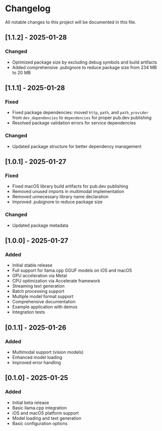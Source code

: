 # Changelog

All notable changes to this project will be documented in this file.

## [1.1.2] - 2025-01-28

### Changed
- Optimized package size by excluding debug symbols and build artifacts
- Added comprehensive .pubignore to reduce package size from 234 MB to 20 MB

## [1.1.1] - 2025-01-28

### Fixed
- Fixed package dependencies: moved `http`, `path`, and `path_provider` from `dev_dependencies` to `dependencies` for proper pub.dev publishing
- Resolved package validation errors for service dependencies

### Changed
- Updated package structure for better dependency management

## [1.0.1] - 2025-01-27

### Fixed
- Fixed macOS library build artifacts for pub.dev publishing
- Removed unused imports in multimodal implementation
- Removed unnecessary library name declaration
- Improved .pubignore to reduce package size

### Changed
- Updated package metadata

## [1.0.0] - 2025-01-27

### Added
- Initial stable release
- Full support for llama.cpp GGUF models on iOS and macOS
- GPU acceleration via Metal
- CPU optimization via Accelerate framework
- Streaming text generation
- Batch processing support
- Multiple model format support
- Comprehensive documentation
- Example application with demos
- Integration tests

## [0.1.1] - 2025-01-26

### Added
- Multimodal support (vision models)
- Enhanced model loading
- Improved error handling

## [0.1.0] - 2025-01-25

### Added
- Initial beta release
- Basic llama.cpp integration
- iOS and macOS platform support
- Model loading and text generation
- Basic configuration options

